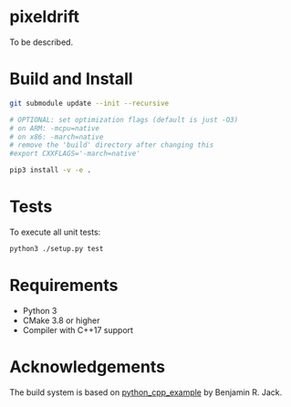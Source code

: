 # pixeldrift

To be described.

# Build and Install

```bash
git submodule update --init --recursive

# OPTIONAL: set optimization flags (default is just -O3)
# on ARM: -mcpu=native
# on x86: -march=native
# remove the 'build' directory after changing this
#export CXXFLAGS='-march=native'

pip3 install -v -e .
```

# Tests
To execute all unit tests:

```bash
python3 ./setup.py test
```

# Requirements

- Python 3
- CMake 3.8 or higher
- Compiler with C++17 support

# Acknowledgements

The build system is based on [python_cpp_example](http://www.benjack.io/2018/02/02/python-cpp-revisited.html) by Benjamin R. Jack.
